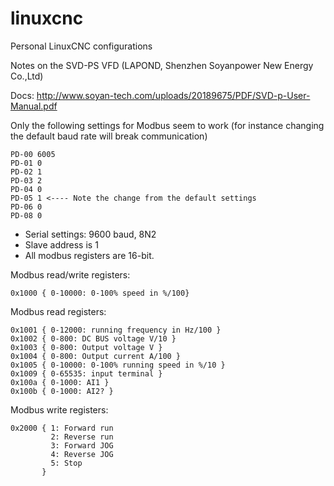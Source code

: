 # linuxcnc
Personal LinuxCNC configurations

Notes on the SVD-PS VFD (LAPOND, Shenzhen Soyanpower New Energy Co.,Ltd)

Docs: http://www.soyan-tech.com/uploads/20189675/PDF/SVD-p-User-Manual.pdf

Only the following settings for Modbus seem to work (for instance changing the default baud rate will break communication)

```
PD-00 6005
PD-01 0
PD-02 1
PD-03 2
PD-04 0
PD-05 1 <---- Note the change from the default settings
PD-06 0
PD-08 0
```

- Serial settings: 9600 baud, 8N2
- Slave address is 1
- All modbus registers are 16-bit.

Modbus read/write registers:

```
0x1000 { 0-10000: 0-100% speed in %/100}
```


Modbus read registers:

```
0x1001 { 0-12000: running frequency in Hz/100 }
0x1002 { 0-800: DC BUS voltage V/10 }
0x1003 { 0-800: Output voltage V }
0x1004 { 0-800: Output current A/100 }
0x1005 { 0-10000: 0-100% running speed in %/10 }
0x1009 { 0-65535: input terminal }
0x100a { 0-1000: AI1 }
0x100b { 0-1000: AI2? }
```

Modbus write registers:

```
0x2000 { 1: Forward run
         2: Reverse run
         3: Forward JOG
         4: Reverse JOG
         5: Stop
       }
```
